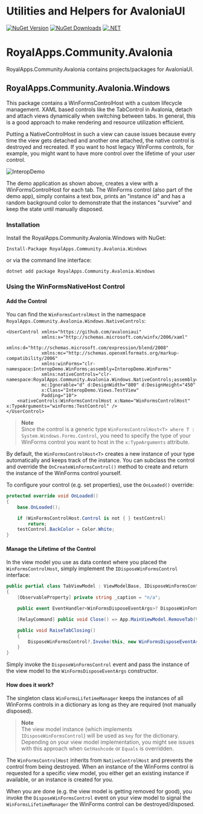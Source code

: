 # Utilities and Helpers for AvaloniaUI 

[![NuGet Version](https://img.shields.io/nuget/v/RoyalApps.Community.Avalonia.Windows.svg?style=flat)](https://www.nuget.org/packages/RoyalApps.Community.Avalonia.Windows)
[![NuGet Downloads](https://img.shields.io/nuget/dt/RoyalApps.Community.Avalonia.Windows.svg?color=green)](https://www.nuget.org/packages/RoyalApps.Community.Avalonia.Windows)
[![.NET](https://img.shields.io/badge/.NET-%3E%3D%20%207.0-blueviolet)](https://dotnet.microsoft.com/download)

# RoyalApps.Community.Avalonia
RoyalApps.Community.Avalonia contains projects/packages for AvaloniaUI.

## RoyalApps.Community.Avalonia.Windows
This package contains a WinFormsControlHost with a custom lifecycle management. XAML based controls like the TabControl in Avalonia, detach and attach views dynamically when switching between tabs. In general, this is a good approach to make rendering and resource utilization efficient.

Putting a NativeControlHost in such a view can cause issues because every time the view gets detached and another one attached, the native control is destroyed and recreated. If you want to host legacy WinForms controls, for example, you might want to have more control over the lifetime of your user control.

![InteropDemo](https://github.com/royalapplications/royalapps-community-avalonia/assets/6168777/fcda0773-2423-4e48-a77c-d3d28dd7fed9)

The demo application as shown above, creates a view with a WinFormsControlHost for each tab. The WinForms control (also part of the demo app), simply contains a text box, prints an "instance id" and has a random background color to demonstrate that the instances "survive" and keep the state until manually disposed.

### Installation
Install the RoyalApps.Community.Avalonia.Windows with NuGet:
```
Install-Package RoyalApps.Community.Avalonia.Windows
```
or via the command line interface:
```
dotnet add package RoyalApps.Community.Avalonia.Windows
```

### Using the WinFormsNativeHost Control

#### Add the Control

You can find the `WinFormsControlHost` in the namespace `RoyalApps.Community.Avalonia.Windows.NativeControls`:
```xaml
<UserControl xmlns="https://github.com/avaloniaui"
             xmlns:x="http://schemas.microsoft.com/winfx/2006/xaml"
             xmlns:d="http://schemas.microsoft.com/expression/blend/2008"
             xmlns:mc="http://schemas.openxmlformats.org/markup-compatibility/2006"
             xmlns:winForms="clr-namespace:InteropDemo.WinForms;assembly=InteropDemo.WinForms"
             xmlns:nativeControls="clr-namespace:RoyalApps.Community.Avalonia.Windows.NativeControls;assembly=RoyalApps.Community.Avalonia.Windows"
             mc:Ignorable="d" d:DesignWidth="800" d:DesignHeight="450"
             x:Class="InteropDemo.Views.TestView"
             Padding="10">
    <nativeControls:WinFormsControlHost x:Name="WinFormsControlHost" x:TypeArguments="winForms:TestControl" />
</UserControl>
```

> **Note**  
> Since the control is a generic type `WinFormsControlHost<T> where T : System.Windows.Forms.Control`, you need to specify the type of your WinForms control you want to host in the `x:TypeArguments` attribute.

By default, the `WinFormsControlHost<T>` creates a new instance of your type automatically and keeps track of the instance. You can subclass the control and override the `OnCreateWinFormsControl()` method to create and return the instance of the WinForms control yourself.

To configure your control (e.g. set properties), use the `OnLoaded()` override:
```csharp
protected override void OnLoaded()
{
    base.OnLoaded();

    if (WinFormsControlHost.Control is not { } testControl)
        return;
    testControl.BackColor = Color.White;
}
```

#### Manage the Lifetime of the Control
In the view model you use as data context where you placed the `WinFormsControlHost`, simply implement the `IDisposeWinFormsControl` interface:
```csharp
public partial class TabViewModel : ViewModelBase, IDisposeWinFormsControl
{
    [ObservableProperty] private string _caption = "n/a";

    public event EventHandler<WinFormsDisposeEventArgs>? DisposeWinFormsControl;

    [RelayCommand] public void Close() => App.MainViewModel.RemoveTab(this);

    public void RaiseTabClosing()
    {
        DisposeWinFormsControl?.Invoke(this, new WinFormsDisposeEventArgs(this));
    }
}
```
Simply invoke the `DisposeWinFormsControl` event and pass the instance of the view model to the `WinFormsDisposeEventArgs` constructor.

#### How does it work?
The singleton class `WinFormsLifetimeManager` keeps the instances of all WinForms controls in a dictionary as long as they are required (not manually disposed).

> **Note**  
> The view model instance (which implements `IDisposeWinFormsControl`) will be used as `key` for the dictionary. Depending on your view model implementation, you might see issues with this approach when `GetHashcode` or `Equals` is overridden. 

The `WinFormsControlHost` inherits from `NativeControlHost` and prevents the control from being destroyed. When an instance of the WinForms control is requested for a specific view model, you either get an existing instance if available, or an instance is created for you.

When you are done (e.g. the view model is getting removed for good), you invoke the `DisposeWinFormsControl` event on your view model to signal the `WinFormsLifetimeManager` the WinForms control can be destroyed/disposed. 
